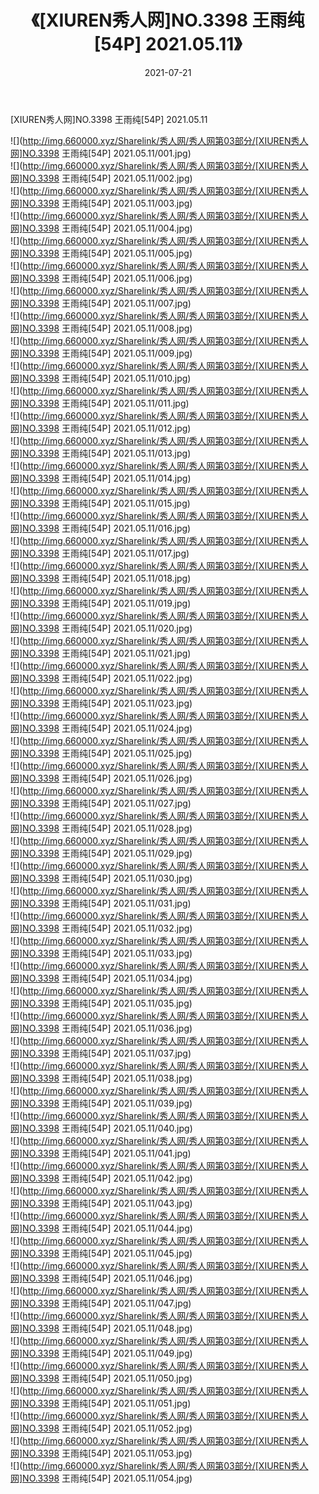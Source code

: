 ﻿---
layout: post
title:  《[XIUREN秀人网]NO.3398 王雨纯[54P] 2021.05.11》
date:   2021-07-21
img: http://img.660000.xyz/Sharelink/秀人网/秀人网第03部分/[XIUREN秀人网]NO.3398 王雨纯[54P] 2021.05.11/000.jpg
categories: [美女, 清纯, 唯美]
---

[XIUREN秀人网]NO.3398 王雨纯[54P] 2021.05.11

  ![](http://img.660000.xyz/Sharelink/秀人网/秀人网第03部分/[XIUREN秀人网]NO.3398 王雨纯[54P] 2021.05.11/001.jpg) <br> ![](http://img.660000.xyz/Sharelink/秀人网/秀人网第03部分/[XIUREN秀人网]NO.3398 王雨纯[54P] 2021.05.11/002.jpg) <br> ![](http://img.660000.xyz/Sharelink/秀人网/秀人网第03部分/[XIUREN秀人网]NO.3398 王雨纯[54P] 2021.05.11/003.jpg) <br> ![](http://img.660000.xyz/Sharelink/秀人网/秀人网第03部分/[XIUREN秀人网]NO.3398 王雨纯[54P] 2021.05.11/004.jpg) <br> ![](http://img.660000.xyz/Sharelink/秀人网/秀人网第03部分/[XIUREN秀人网]NO.3398 王雨纯[54P] 2021.05.11/005.jpg) <br> ![](http://img.660000.xyz/Sharelink/秀人网/秀人网第03部分/[XIUREN秀人网]NO.3398 王雨纯[54P] 2021.05.11/006.jpg) <br> ![](http://img.660000.xyz/Sharelink/秀人网/秀人网第03部分/[XIUREN秀人网]NO.3398 王雨纯[54P] 2021.05.11/007.jpg) <br> ![](http://img.660000.xyz/Sharelink/秀人网/秀人网第03部分/[XIUREN秀人网]NO.3398 王雨纯[54P] 2021.05.11/008.jpg) <br> ![](http://img.660000.xyz/Sharelink/秀人网/秀人网第03部分/[XIUREN秀人网]NO.3398 王雨纯[54P] 2021.05.11/009.jpg) <br> ![](http://img.660000.xyz/Sharelink/秀人网/秀人网第03部分/[XIUREN秀人网]NO.3398 王雨纯[54P] 2021.05.11/010.jpg) <br> ![](http://img.660000.xyz/Sharelink/秀人网/秀人网第03部分/[XIUREN秀人网]NO.3398 王雨纯[54P] 2021.05.11/011.jpg) <br> ![](http://img.660000.xyz/Sharelink/秀人网/秀人网第03部分/[XIUREN秀人网]NO.3398 王雨纯[54P] 2021.05.11/012.jpg) <br> ![](http://img.660000.xyz/Sharelink/秀人网/秀人网第03部分/[XIUREN秀人网]NO.3398 王雨纯[54P] 2021.05.11/013.jpg) <br> ![](http://img.660000.xyz/Sharelink/秀人网/秀人网第03部分/[XIUREN秀人网]NO.3398 王雨纯[54P] 2021.05.11/014.jpg) <br> ![](http://img.660000.xyz/Sharelink/秀人网/秀人网第03部分/[XIUREN秀人网]NO.3398 王雨纯[54P] 2021.05.11/015.jpg) <br> ![](http://img.660000.xyz/Sharelink/秀人网/秀人网第03部分/[XIUREN秀人网]NO.3398 王雨纯[54P] 2021.05.11/016.jpg) <br> ![](http://img.660000.xyz/Sharelink/秀人网/秀人网第03部分/[XIUREN秀人网]NO.3398 王雨纯[54P] 2021.05.11/017.jpg) <br> ![](http://img.660000.xyz/Sharelink/秀人网/秀人网第03部分/[XIUREN秀人网]NO.3398 王雨纯[54P] 2021.05.11/018.jpg) <br> ![](http://img.660000.xyz/Sharelink/秀人网/秀人网第03部分/[XIUREN秀人网]NO.3398 王雨纯[54P] 2021.05.11/019.jpg) <br> ![](http://img.660000.xyz/Sharelink/秀人网/秀人网第03部分/[XIUREN秀人网]NO.3398 王雨纯[54P] 2021.05.11/020.jpg) <br> ![](http://img.660000.xyz/Sharelink/秀人网/秀人网第03部分/[XIUREN秀人网]NO.3398 王雨纯[54P] 2021.05.11/021.jpg) <br> ![](http://img.660000.xyz/Sharelink/秀人网/秀人网第03部分/[XIUREN秀人网]NO.3398 王雨纯[54P] 2021.05.11/022.jpg) <br> ![](http://img.660000.xyz/Sharelink/秀人网/秀人网第03部分/[XIUREN秀人网]NO.3398 王雨纯[54P] 2021.05.11/023.jpg) <br> ![](http://img.660000.xyz/Sharelink/秀人网/秀人网第03部分/[XIUREN秀人网]NO.3398 王雨纯[54P] 2021.05.11/024.jpg) <br> ![](http://img.660000.xyz/Sharelink/秀人网/秀人网第03部分/[XIUREN秀人网]NO.3398 王雨纯[54P] 2021.05.11/025.jpg) <br> ![](http://img.660000.xyz/Sharelink/秀人网/秀人网第03部分/[XIUREN秀人网]NO.3398 王雨纯[54P] 2021.05.11/026.jpg) <br> ![](http://img.660000.xyz/Sharelink/秀人网/秀人网第03部分/[XIUREN秀人网]NO.3398 王雨纯[54P] 2021.05.11/027.jpg) <br> ![](http://img.660000.xyz/Sharelink/秀人网/秀人网第03部分/[XIUREN秀人网]NO.3398 王雨纯[54P] 2021.05.11/028.jpg) <br> ![](http://img.660000.xyz/Sharelink/秀人网/秀人网第03部分/[XIUREN秀人网]NO.3398 王雨纯[54P] 2021.05.11/029.jpg) <br> ![](http://img.660000.xyz/Sharelink/秀人网/秀人网第03部分/[XIUREN秀人网]NO.3398 王雨纯[54P] 2021.05.11/030.jpg) <br> ![](http://img.660000.xyz/Sharelink/秀人网/秀人网第03部分/[XIUREN秀人网]NO.3398 王雨纯[54P] 2021.05.11/031.jpg) <br> ![](http://img.660000.xyz/Sharelink/秀人网/秀人网第03部分/[XIUREN秀人网]NO.3398 王雨纯[54P] 2021.05.11/032.jpg) <br> ![](http://img.660000.xyz/Sharelink/秀人网/秀人网第03部分/[XIUREN秀人网]NO.3398 王雨纯[54P] 2021.05.11/033.jpg) <br> ![](http://img.660000.xyz/Sharelink/秀人网/秀人网第03部分/[XIUREN秀人网]NO.3398 王雨纯[54P] 2021.05.11/034.jpg) <br> ![](http://img.660000.xyz/Sharelink/秀人网/秀人网第03部分/[XIUREN秀人网]NO.3398 王雨纯[54P] 2021.05.11/035.jpg) <br> ![](http://img.660000.xyz/Sharelink/秀人网/秀人网第03部分/[XIUREN秀人网]NO.3398 王雨纯[54P] 2021.05.11/036.jpg) <br> ![](http://img.660000.xyz/Sharelink/秀人网/秀人网第03部分/[XIUREN秀人网]NO.3398 王雨纯[54P] 2021.05.11/037.jpg) <br> ![](http://img.660000.xyz/Sharelink/秀人网/秀人网第03部分/[XIUREN秀人网]NO.3398 王雨纯[54P] 2021.05.11/038.jpg) <br> ![](http://img.660000.xyz/Sharelink/秀人网/秀人网第03部分/[XIUREN秀人网]NO.3398 王雨纯[54P] 2021.05.11/039.jpg) <br> ![](http://img.660000.xyz/Sharelink/秀人网/秀人网第03部分/[XIUREN秀人网]NO.3398 王雨纯[54P] 2021.05.11/040.jpg) <br> ![](http://img.660000.xyz/Sharelink/秀人网/秀人网第03部分/[XIUREN秀人网]NO.3398 王雨纯[54P] 2021.05.11/041.jpg) <br> ![](http://img.660000.xyz/Sharelink/秀人网/秀人网第03部分/[XIUREN秀人网]NO.3398 王雨纯[54P] 2021.05.11/042.jpg) <br> ![](http://img.660000.xyz/Sharelink/秀人网/秀人网第03部分/[XIUREN秀人网]NO.3398 王雨纯[54P] 2021.05.11/043.jpg) <br> ![](http://img.660000.xyz/Sharelink/秀人网/秀人网第03部分/[XIUREN秀人网]NO.3398 王雨纯[54P] 2021.05.11/044.jpg) <br> ![](http://img.660000.xyz/Sharelink/秀人网/秀人网第03部分/[XIUREN秀人网]NO.3398 王雨纯[54P] 2021.05.11/045.jpg) <br> ![](http://img.660000.xyz/Sharelink/秀人网/秀人网第03部分/[XIUREN秀人网]NO.3398 王雨纯[54P] 2021.05.11/046.jpg) <br> ![](http://img.660000.xyz/Sharelink/秀人网/秀人网第03部分/[XIUREN秀人网]NO.3398 王雨纯[54P] 2021.05.11/047.jpg) <br> ![](http://img.660000.xyz/Sharelink/秀人网/秀人网第03部分/[XIUREN秀人网]NO.3398 王雨纯[54P] 2021.05.11/048.jpg) <br> ![](http://img.660000.xyz/Sharelink/秀人网/秀人网第03部分/[XIUREN秀人网]NO.3398 王雨纯[54P] 2021.05.11/049.jpg) <br> ![](http://img.660000.xyz/Sharelink/秀人网/秀人网第03部分/[XIUREN秀人网]NO.3398 王雨纯[54P] 2021.05.11/050.jpg) <br> ![](http://img.660000.xyz/Sharelink/秀人网/秀人网第03部分/[XIUREN秀人网]NO.3398 王雨纯[54P] 2021.05.11/051.jpg) <br> ![](http://img.660000.xyz/Sharelink/秀人网/秀人网第03部分/[XIUREN秀人网]NO.3398 王雨纯[54P] 2021.05.11/052.jpg) <br> ![](http://img.660000.xyz/Sharelink/秀人网/秀人网第03部分/[XIUREN秀人网]NO.3398 王雨纯[54P] 2021.05.11/053.jpg) <br> ![](http://img.660000.xyz/Sharelink/秀人网/秀人网第03部分/[XIUREN秀人网]NO.3398 王雨纯[54P] 2021.05.11/054.jpg) <br>